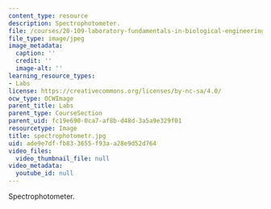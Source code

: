 ```yaml
---
content_type: resource
description: Spectrophotometer.
file: /courses/20-109-laboratory-fundamentals-in-biological-engineering-fall-2007/ade9e7dffb833655f93aa28e9d52d764_spectrophotometr.jpg
file_type: image/jpeg
image_metadata:
  caption: ''
  credit: ''
  image-alt: ''
learning_resource_types:
- Labs
license: https://creativecommons.org/licenses/by-nc-sa/4.0/
ocw_type: OCWImage
parent_title: Labs
parent_type: CourseSection
parent_uid: fc19e690-0ca7-af8b-d48d-3a5a9e329f01
resourcetype: Image
title: spectrophotometr.jpg
uid: ade9e7df-fb83-3655-f93a-a28e9d52d764
video_files:
  video_thumbnail_file: null
video_metadata:
  youtube_id: null
---
```

Spectrophotometer.